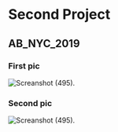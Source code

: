 # Second Project 
## AB_NYC_2019
### First pic 
![Screanshot (495).]([https://github.com/Mahmoud0019/-_-/blob/main/1.png](https://github.com/Mahmoud0019/oibsib_taskno2/blob/main/1.png))
### Second pic 
![Screanshot (495).]([https://github.com/Mahmoud0019/-_-/blob/main/2.png](https://github.com/Mahmoud0019/oibsib_taskno2/blob/main/2.png))
